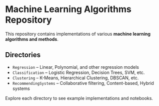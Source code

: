 # Machine Learning Algorithms Repository

This repository contains implementations of various **machine learning algorithms and methods**.  

## Directories
- `Regression` – Linear, Polynomial, and other regression models  
- `Classification` – Logistic Regression, Decision Trees, SVM, etc.  
- `Clustering` – K-Means, Hierarchical Clustering, DBSCAN, etc.  
- `RecommendingSystems` – Collaborative filtering, Content-based, Hybrid systems  

Explore each directory to see example implementations and notebooks.
